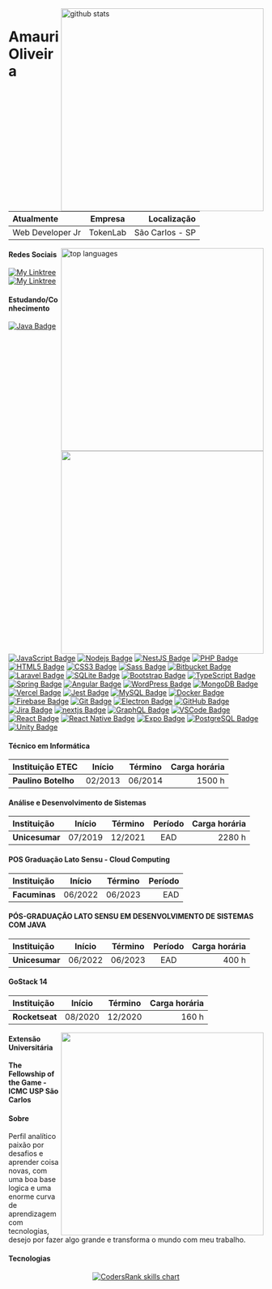 <img align="right" width="400" src="https://github-readme-stats.vercel.app/api?username=amaurioliveira&show_icons=true&theme=dark&count_private=true" alt="github stats" />

# Amauri Oliveira

| Atualmente  | Empresa | Localização|
:-- | :-: | --:
| Web Developer Jr | TokenLab | São Carlos - SP|

<img align="right" width="400" src="https://github-readme-stats.vercel.app/api/top-langs/?username=amaurioliveira&theme=dark" alt="top languages"/>
<img align="right" width="400" src="https://github-readme-streak-stats.herokuapp.com/?user=amaurioliveira&show_icons=true&hide_border=true&count_private=true&include_all_commits=true&theme=default" />

#### Redes Sociais

[![My Linktree](https://img.shields.io/badge/-LinkTree-39E09B?style=for-the-badge&logo=linktree&logoColor=white&link=https://linktr.ee/amauri_oliveira)](https://linktr.ee/amauri_oliveira)
[![My Linktree](https://img.shields.io/badge/-OtherGitHub-181717?style=for-the-badge&logo=github&logoColor=white&link=https://github.com/AmauriOliveiraTokenLab)](https://github.com/AmauriOliveiraTokenLab)

#### Estudando/Conhecimento

[![Java Badge](https://img.shields.io/badge/-Java-007396?style=flat-square&logo=java)](#)
[![JavaScript Badge](https://img.shields.io/badge/-JavaScript-black?style=flat-square&logo=javascript)](#)
[![Nodejs Badge](https://img.shields.io/badge/-Nodejs-339933?style=flat-square&logo=Node.js&logoColor=white)](#)
[![NestJS Badge](https://img.shields.io/badge/-NestJS-E0234E?style=flat-square&logo=nestjs&logoColor=white)](#)
[![PHP Badge](https://img.shields.io/badge/-PHP-777BB4?style=flat-square&logo=php&logoColor=white)](#)
[![HTML5 Badge](https://img.shields.io/badge/-HTML5-E34F26?style=flat-square&logo=html5&logoColor=white)](#)
[![CSS3 Badge](https://img.shields.io/badge/-CSS3-1572B6?style=flat-square&logo=css3)](#)
[![Sass Badge](https://img.shields.io/badge/-Sass-CC6699?style=flat-square&logo=sass&logoColor=white)](#)
[![Bitbucket Badge](https://img.shields.io/badge/-Bitbucket-0052CC?style=flat-square&logo=bitbucket)](#)
[![Laravel Badge](https://img.shields.io/badge/-Laravel-FF2D20?style=flat-square&logo=Laravel&logoColor=white)](#)
[![SQLite Badge](https://img.shields.io/badge/-SQLite-003B57?style=flat-square&logo=sqlite&logoColor=white)](#)
[![Bootstrap Badge](https://img.shields.io/badge/-Bootstrap-563D7C?style=flat-square&logo=bootstrap)](#)
[![TypeScript Badge](https://img.shields.io/badge/-TypeScript-007ACC?style=flat-square&logo=typescript&logoColor=white)](#)
[![Spring Badge](https://img.shields.io/badge/-Spring-6DB33F?style=flat-square&logo=spring&logoColor=white)](#)
[![Angular Badge](https://img.shields.io/badge/-Angular-DD0031?style=flat-square&logo=angular)](#)
[![WordPress Badge](https://img.shields.io/badge/-WordPress-21759B?style=flat-square&logo=wordpress)](#)
[![MongoDB Badge](https://img.shields.io/badge/-MongoDB-black?style=flat-square&logo=mongodb)](#)
[![Vercel Badge](https://img.shields.io/badge/-Vercel-000000?style=flat-square&logo=vercel)](#)
[![Jest Badge](https://img.shields.io/badge/-Jest-C21325?style=flat-square&logo=jest&logoColor=white)](#)
[![MySQL Badge](https://img.shields.io/badge/-MySQL-4479A1?style=flat-square&logo=mysql&logoColor=white)](#)
[![Docker Badge](https://img.shields.io/badge/-Docker-2496ED?style=flat-square&logo=docker&logoColor=white)](#)
[![Firebase Badge](https://img.shields.io/badge/Firebase-FFCA28?style=flat-square&logo=firebase&logoColor=white)](#)
[![Git Badge](https://img.shields.io/badge/-Git-black?style=flat-square&logo=git)](#)
[![Electron Badge](https://img.shields.io/badge/-Electron-47848F?style=flat-square&logo=electron&logoColor=white)](#)
[![GitHub Badge](https://img.shields.io/badge/-GitHub-181717?style=flat-square&logo=github)](#)
[![Jira Badge](https://img.shields.io/badge/-Jira-0052CC?style=flat-square&logo=jira)](#)
[![nextjs Badge](https://img.shields.io/badge/-NextJs-000000?style=flat-square&logo=next.js)](#)
[![GraphQL Badge](https://img.shields.io/badge/-GraphQL-E10098?style=flat-square&logo=GraphQL&logoColor=white)](#)
[![VSCode Badge](https://img.shields.io/badge/-VSCode-007ACC?style=flat-square&logo=visual-studio-code&logoColor=white)](#)
[![React Badge](https://img.shields.io/badge/-React-282c33?style=flat&logo=react&logoColor=61DAFB)](#)
[![React Native Badge](https://img.shields.io/badge/-React_Native-silver?&style=flat&logo=react&logoColor=61DAFB)](#)
[![Expo Badge](https://img.shields.io/badge/-Expo-4C35E3?&style=flat&logo=expo&logoColor=white)](#)
[![PostgreSQL Badge](https://img.shields.io/badge/-PostgreSQL-336791?style=flat-square&logo=postgresql&logoColor=white)](#)
[![Unity Badge](https://img.shields.io/badge/-Unity-000000?style=flat-square&logo=unity&logoColor=white)](#)

#### Técnico em Informática

| Instituição ETEC|Início|Término|Carga horária|
:-- | :-: | :-: | --:
|**Paulino Botelho**|02/2013|06/2014|1500 h|

#### Análise e Desenvolvimento de Sistemas

| Instituição|Início|Término|Período|Carga horária|
:-- | :-: | :-: | :-: | --:
|**Unicesumar**|07/2019|12/2021|EAD|2280 h|

#### POS Graduação Lato Sensu - Cloud Computing

| Instituição|Início|Término|Período|
:-- | :-: | :-: | --:
|**Facuminas**|06/2022|06/2023|EAD|

#### PÓS-GRADUAÇÃO LATO SENSU EM DESENVOLVIMENTO DE SISTEMAS COM JAVA

| Instituição|Início|Término|Período|Carga horária|
:-- | :-: | :-: | :-: | --:
|**Unicesumar**|06/2022|06/2023|EAD|400 h|

#### GoStack 14
| Instituição|Início|Término|Carga horária|
:-- | :-: | :-: | --:
|**Rocketseat**|08/2020|12/2020|160 h|

<img align="right" width="400" src="https://i2.wp.com/allhtaccess.info/wp-content/uploads/2018/03/programming.gif?fit=1281%2C716&ssl=1" />

#### Extensão Universitária

**The Fellowship of the Game - ICMC USP São Carlos**

#### Sobre

Perfil analítico paixão por desafios e aprender coisa novas, com uma boa base logica e uma enorme curva de aprendizagem com tecnologias, desejo por fazer algo grande e transforma o mundo com meu trabalho.

#### Tecnologias

<div id="statistics_contributions_block_id" align="center" style="align-content: center; text-align:center;">
 <a href="https://profile.codersrank.io/user/amaurioliveira" target="_blank">
  <img src="https://cr-skills-chart-widget.azurewebsites.net/api/api?username=amaurioliveira&heigth=300" alt="CodersRank skills chart" />
 </a>
</div>
